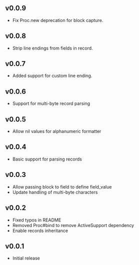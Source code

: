 ## v0.0.9

* Fix Proc.new deprecation for block capture.

## v0.0.8

* Strip line endings from fields in record.

## v0.0.7

* Added support for custom line ending.

## v0.0.6

* Support for multi-byte record parsing

## v0.0.5

* Allow nil values for alphanumeric formatter

## v0.0.4

* Basic support for parsing records

## v0.0.3

* Allow passing block to field to define field_value
* Update handling of multi-byte characters

## v0.0.2

* Fixed typos in README
* Removed Proc#bind to remove ActiveSupport dependency
* Enable records inheritance

## v0.0.1

* Initial release
